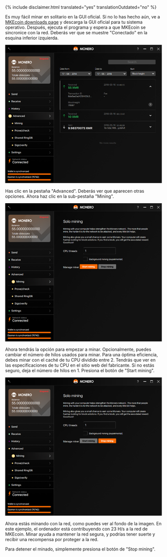 {% include disclaimer.html translated="yes" translationOutdated="no" %}

Es muy fácil minar en solitario en la GUI oficial. Si no lo has hecho aún, ve a <a href="{{site.baseurl}}/downloads/">MKEcoin downloads page</a> y descarga la GUI oficial para tu sistema operativo. Después, ejecuta el programa y espera a que MKEcoin se sincronice con la red. Deberás ver que se muestre "Conectado" en la esquina inferior izquierda.

<img src="/img/resources/user-guides/en/solo_mine_GUI/01.PNG" style="width: 600px;"/>

Has clic en la pestaña "Advanced". Deberás ver que aparecen otras opciones. Ahora haz clic en la sub-pestaña "Mining".

<img src="/img/resources/user-guides/en/solo_mine_GUI/02.PNG" style="width: 600px;"/>

Ahora tendrás la opción para empezar a minar. Opcionalmente, puedes cambiar el número de hilos usados para minar. Para una óptima eficiencia, debes minar con el caché de tu CPU dividido entre 2. Tendrás que ver en las especificaciones de tu CPU en el sitio web del fabricante. Si no estás seguro, deja el número de hilos en 1. Presiona el botón de "Start mining".

<img src="/img/resources/user-guides/en/solo_mine_GUI/03.PNG" style="width: 600px;"/>

Ahora estás minando con la red, como puedes ver al fondo de la imagen. En este ejemplo, el ordenador está contribuyendo con 23 H/s a la red de MKEcoin. Minar ayuda a mantener la red segura, y podrías tener suerte y recibir una recompensa por proteger a la red.

Para detener el minado, simplemente presiona el botón de "Stop mining".
